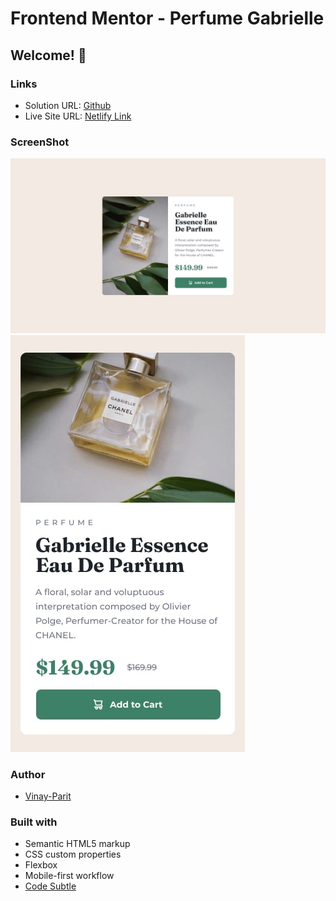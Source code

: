 # Frontend Mentor - Perfume Gabrielle
## Welcome! 👋

### Links

- Solution URL: [Github](https://github.com/vinay-parit/Perfume-Gabrielle)
- Live Site URL: [Netlify Link](https://perfume-gabrielle.vercel.app/)

### ScreenShot

![Desktop](./design/desktop-design.jpg)
![Mobile](./design/mobile-design.jpg)

### Author

- [Vinay-Parit](https://www.linkedin.com/in/vinay-parit/)


### Built with

- Semantic HTML5 markup
- CSS custom properties
- Flexbox
- Mobile-first workflow
- [Code Subtle](https://www.linkedin.com/company/code-subtle/)
